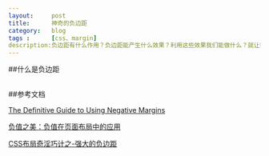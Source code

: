 ```yaml
---
layout:     post
title:      神奇的负边距
category:   blog
tags :      [css、margin]
description:负边距有什么作用？负边距能产生什么效果？利用这些效果我们能做什么？就让我们一起进行探索吧。
---
```


##什么是负边距



##




##参考文档

[The Definitive Guide to Using Negative Margins](http://www.smashingmagazine.com/2009/07/the-definitive-guide-to-using-negative-margins/)

[负值之美：负值在页面布局中的应用](http://www.topcss.org/?p=94)

[CSS布局奇淫巧计之-强大的负边距](http://www.cnblogs.com/2050/archive/2012/08/13/2636467.html)